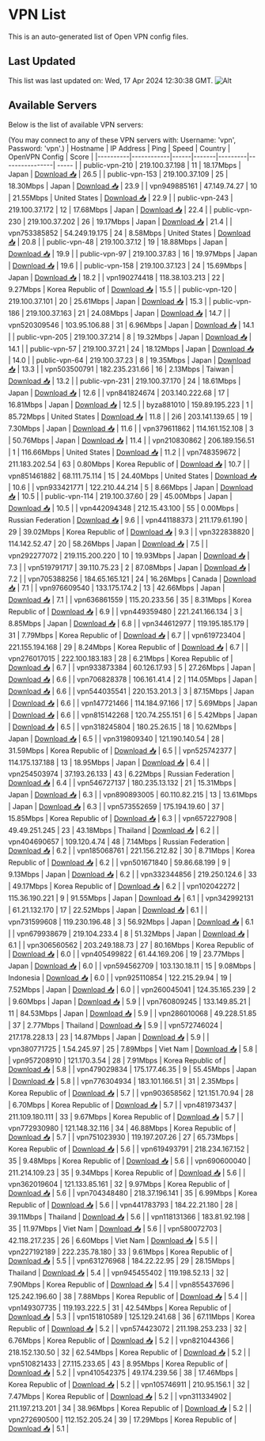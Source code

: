 # VPN List

This is an auto-generated list of Open VPN config files.

## Last Updated

This list was last updated on: Wed, 17 Apr 2024 12:30:38 GMT.
![Alt](https://repobeats.axiom.co/api/embed/186b98318ef1479477931607c1ad7d823f12451f.svg "Repobeats analytics image")

## Available Servers

Below is the list of available VPN servers:

(You may connect to any of these VPN servers with: Username: 'vpn', Password: 'vpn'.)
| Hostname | IP Address | Ping | Speed | Country | OpenVPN Config | Score |
|----------|------------|------|-------|---------|----------------| ----- |
| public-vpn-210 | 219.100.37.198 | 11 | 18.17Mbps | Japan | [Download 📥](./configs/server_0_JP.ovpn) | 26.5 |
| public-vpn-153 | 219.100.37.109 | 25 | 18.30Mbps | Japan | [Download 📥](./configs/server_1_JP.ovpn) | 23.9 |
| vpn949885161 | 47.149.74.27 | 10 | 21.55Mbps | United States | [Download 📥](./configs/server_2_US.ovpn) | 22.9 |
| public-vpn-243 | 219.100.37.172 | 12 | 17.68Mbps | Japan | [Download 📥](./configs/server_3_JP.ovpn) | 22.4 |
| public-vpn-230 | 219.100.37.202 | 26 | 19.17Mbps | Japan | [Download 📥](./configs/server_4_JP.ovpn) | 21.4 |
| vpn753385852 | 54.249.19.175 | 24 | 8.58Mbps | United States | [Download 📥](./configs/server_5_US.ovpn) | 20.8 |
| public-vpn-48 | 219.100.37.12 | 19 | 18.88Mbps | Japan | [Download 📥](./configs/server_6_JP.ovpn) | 19.9 |
| public-vpn-97 | 219.100.37.83 | 16 | 19.97Mbps | Japan | [Download 📥](./configs/server_7_JP.ovpn) | 19.6 |
| public-vpn-158 | 219.100.37.123 | 24 | 15.69Mbps | Japan | [Download 📥](./configs/server_8_JP.ovpn) | 18.2 |
| vpn190274418 | 118.38.103.213 | 22 | 9.27Mbps | Korea Republic of | [Download 📥](./configs/server_9_KR.ovpn) | 15.5 |
| public-vpn-120 | 219.100.37.101 | 20 | 25.61Mbps | Japan | [Download 📥](./configs/server_10_JP.ovpn) | 15.3 |
| public-vpn-186 | 219.100.37.163 | 21 | 24.08Mbps | Japan | [Download 📥](./configs/server_11_JP.ovpn) | 14.7 |
| vpn520309546 | 103.95.106.88 | 31 | 6.96Mbps | Japan | [Download 📥](./configs/server_12_JP.ovpn) | 14.1 |
| public-vpn-205 | 219.100.37.214 | 8 | 19.32Mbps | Japan | [Download 📥](./configs/server_13_JP.ovpn) | 14.1 |
| public-vpn-57 | 219.100.37.21 | 24 | 18.12Mbps | Japan | [Download 📥](./configs/server_14_JP.ovpn) | 14.0 |
| public-vpn-64 | 219.100.37.23 | 8 | 19.35Mbps | Japan | [Download 📥](./configs/server_15_JP.ovpn) | 13.3 |
| vpn503500791 | 182.235.231.66 | 16 | 2.13Mbps | Taiwan | [Download 📥](./configs/server_16_TW.ovpn) | 13.2 |
| public-vpn-231 | 219.100.37.170 | 24 | 18.61Mbps | Japan | [Download 📥](./configs/server_17_JP.ovpn) | 12.6 |
| vpn841824674 | 203.140.222.68 | 17 | 16.81Mbps | Japan | [Download 📥](./configs/server_18_JP.ovpn) | 12.5 |
| byza881010 | 159.89.195.223 | 1 | 85.72Mbps | United States | [Download 📥](./configs/server_19_US.ovpn) | 11.8 |
| 2i6 | 203.141.139.65 | 19 | 7.30Mbps | Japan | [Download 📥](./configs/server_20_JP.ovpn) | 11.6 |
| vpn379611862 | 114.161.152.108 | 3 | 50.76Mbps | Japan | [Download 📥](./configs/server_21_JP.ovpn) | 11.4 |
| vpn210830862 | 206.189.156.51 | 1 | 116.66Mbps | United States | [Download 📥](./configs/server_22_US.ovpn) | 11.2 |
| vpn748359672 | 211.183.202.54 | 63 | 0.80Mbps | Korea Republic of | [Download 📥](./configs/server_23_KR.ovpn) | 10.7 |
| vpn851461882 | 68.111.75.114 | 15 | 24.40Mbps | United States | [Download 📥](./configs/server_24_US.ovpn) | 10.6 |
| vpn933421771 | 122.210.44.214 | 5 | 8.66Mbps | Japan | [Download 📥](./configs/server_25_JP.ovpn) | 10.5 |
| public-vpn-114 | 219.100.37.60 | 29 | 45.00Mbps | Japan | [Download 📥](./configs/server_26_JP.ovpn) | 10.5 |
| vpn442094348 | 212.15.43.100 | 55 | 0.00Mbps | Russian Federation | [Download 📥](./configs/server_27_RU.ovpn) | 9.6 |
| vpn441188373 | 211.179.61.190 | 29 | 39.02Mbps | Korea Republic of | [Download 📥](./configs/server_28_KR.ovpn) | 9.3 |
| vpn322838820 | 114.142.52.47 | 20 | 58.26Mbps | Japan | [Download 📥](./configs/server_29_JP.ovpn) | 7.5 |
| vpn292277072 | 219.115.200.220 | 10 | 19.93Mbps | Japan | [Download 📥](./configs/server_30_JP.ovpn) | 7.3 |
| vpn519791717 | 39.110.75.23 | 2 | 87.08Mbps | Japan | [Download 📥](./configs/server_31_JP.ovpn) | 7.2 |
| vpn705388256 | 184.65.165.121 | 24 | 16.26Mbps | Canada | [Download 📥](./configs/server_32_CA.ovpn) | 7.1 |
| vpn976609540 | 133.175.174.2 | 13 | 42.66Mbps | Japan | [Download 📥](./configs/server_33_JP.ovpn) | 7.1 |
| vpn636861559 | 115.20.233.56 | 35 | 8.31Mbps | Korea Republic of | [Download 📥](./configs/server_34_KR.ovpn) | 6.9 |
| vpn449359480 | 221.241.166.134 | 3 | 8.85Mbps | Japan | [Download 📥](./configs/server_35_JP.ovpn) | 6.8 |
| vpn344612977 | 119.195.185.179 | 31 | 7.79Mbps | Korea Republic of | [Download 📥](./configs/server_36_KR.ovpn) | 6.7 |
| vpn619723404 | 221.155.194.168 | 29 | 8.24Mbps | Korea Republic of | [Download 📥](./configs/server_37_KR.ovpn) | 6.7 |
| vpn276017015 | 222.100.183.183 | 28 | 6.21Mbps | Korea Republic of | [Download 📥](./configs/server_38_KR.ovpn) | 6.7 |
| vpn933873384 | 60.126.17.93 | 5 | 27.26Mbps | Japan | [Download 📥](./configs/server_39_JP.ovpn) | 6.6 |
| vpn706828378 | 106.161.41.4 | 2 | 114.05Mbps | Japan | [Download 📥](./configs/server_40_JP.ovpn) | 6.6 |
| vpn544035541 | 220.153.201.3 | 3 | 87.15Mbps | Japan | [Download 📥](./configs/server_41_JP.ovpn) | 6.6 |
| vpn147721466 | 114.184.97.166 | 17 | 5.69Mbps | Japan | [Download 📥](./configs/server_42_JP.ovpn) | 6.6 |
| vpn815142268 | 120.74.255.151 | 6 | 5.42Mbps | Japan | [Download 📥](./configs/server_43_JP.ovpn) | 6.5 |
| vpn318245804 | 180.25.26.15 | 18 | 10.62Mbps | Japan | [Download 📥](./configs/server_44_JP.ovpn) | 6.5 |
| vpn319809340 | 121.190.140.54 | 28 | 31.59Mbps | Korea Republic of | [Download 📥](./configs/server_45_KR.ovpn) | 6.5 |
| vpn525742377 | 114.175.137.188 | 13 | 18.95Mbps | Japan | [Download 📥](./configs/server_46_JP.ovpn) | 6.4 |
| vpn254503974 | 37.193.26.133 | 43 | 6.22Mbps | Russian Federation | [Download 📥](./configs/server_47_RU.ovpn) | 6.4 |
| vpn546727137 | 180.235.13.132 | 21 | 15.31Mbps | Japan | [Download 📥](./configs/server_48_JP.ovpn) | 6.3 |
| vpn890893005 | 60.110.82.215 | 13 | 13.61Mbps | Japan | [Download 📥](./configs/server_49_JP.ovpn) | 6.3 |
| vpn573552659 | 175.194.19.60 | 37 | 15.85Mbps | Korea Republic of | [Download 📥](./configs/server_50_KR.ovpn) | 6.3 |
| vpn657227908 | 49.49.251.245 | 23 | 43.18Mbps | Thailand | [Download 📥](./configs/server_51_TH.ovpn) | 6.2 |
| vpn404690657 | 109.120.4.74 | 48 | 7.14Mbps | Russian Federation | [Download 📥](./configs/server_52_RU.ovpn) | 6.2 |
| vpn185068761 | 221.156.212.82 | 30 | 8.71Mbps | Korea Republic of | [Download 📥](./configs/server_53_KR.ovpn) | 6.2 |
| vpn501671840 | 59.86.68.199 | 9 | 9.13Mbps | Japan | [Download 📥](./configs/server_54_JP.ovpn) | 6.2 |
| vpn332344856 | 219.250.124.6 | 33 | 49.17Mbps | Korea Republic of | [Download 📥](./configs/server_55_KR.ovpn) | 6.2 |
| vpn102042272 | 115.36.190.221 | 9 | 91.55Mbps | Japan | [Download 📥](./configs/server_56_JP.ovpn) | 6.1 |
| vpn342992131 | 61.21.132.170 | 17 | 22.52Mbps | Japan | [Download 📥](./configs/server_57_JP.ovpn) | 6.1 |
| vpn731599608 | 119.230.196.48 | 3 | 56.92Mbps | Japan | [Download 📥](./configs/server_58_JP.ovpn) | 6.1 |
| vpn679938679 | 219.104.233.4 | 8 | 51.32Mbps | Japan | [Download 📥](./configs/server_59_JP.ovpn) | 6.1 |
| vpn306560562 | 203.249.188.73 | 27 | 80.16Mbps | Korea Republic of | [Download 📥](./configs/server_60_KR.ovpn) | 6.0 |
| vpn405499822 | 61.44.169.206 | 19 | 23.77Mbps | Japan | [Download 📥](./configs/server_61_JP.ovpn) | 6.0 |
| vpn594562709 | 103.130.18.11 | 15 | 9.08Mbps | Indonesia | [Download 📥](./configs/server_62_ID.ovpn) | 6.0 |
| vpn925110854 | 122.215.29.94 | 19 | 7.52Mbps | Japan | [Download 📥](./configs/server_63_JP.ovpn) | 6.0 |
| vpn260045041 | 124.35.165.239 | 2 | 9.60Mbps | Japan | [Download 📥](./configs/server_64_JP.ovpn) | 5.9 |
| vpn760809245 | 133.149.85.21 | 11 | 84.53Mbps | Japan | [Download 📥](./configs/server_65_JP.ovpn) | 5.9 |
| vpn286010068 | 49.228.51.85 | 37 | 2.77Mbps | Thailand | [Download 📥](./configs/server_66_TH.ovpn) | 5.9 |
| vpn572746024 | 217.178.228.13 | 23 | 14.87Mbps | Japan | [Download 📥](./configs/server_67_JP.ovpn) | 5.9 |
| vpn380771725 | 1.54.245.97 | 25 | 7.89Mbps | Viet Nam | [Download 📥](./configs/server_68_VN.ovpn) | 5.8 |
| vpn957208910 | 121.170.3.54 | 28 | 7.91Mbps | Korea Republic of | [Download 📥](./configs/server_69_KR.ovpn) | 5.8 |
| vpn479029834 | 175.177.46.35 | 9 | 55.45Mbps | Japan | [Download 📥](./configs/server_70_JP.ovpn) | 5.8 |
| vpn776304934 | 183.101.166.51 | 31 | 2.35Mbps | Korea Republic of | [Download 📥](./configs/server_71_KR.ovpn) | 5.7 |
| vpn903658562 | 121.151.70.94 | 28 | 6.70Mbps | Korea Republic of | [Download 📥](./configs/server_72_KR.ovpn) | 5.7 |
| vpn481973437 | 211.109.180.111 | 33 | 9.67Mbps | Korea Republic of | [Download 📥](./configs/server_73_KR.ovpn) | 5.7 |
| vpn772930980 | 121.148.32.116 | 34 | 46.88Mbps | Korea Republic of | [Download 📥](./configs/server_74_KR.ovpn) | 5.7 |
| vpn751023930 | 119.197.207.26 | 27 | 65.73Mbps | Korea Republic of | [Download 📥](./configs/server_75_KR.ovpn) | 5.6 |
| vpn619493791 | 218.234.167.152 | 35 | 9.48Mbps | Korea Republic of | [Download 📥](./configs/server_76_KR.ovpn) | 5.6 |
| vpn690600040 | 211.214.109.23 | 35 | 9.34Mbps | Korea Republic of | [Download 📥](./configs/server_77_KR.ovpn) | 5.6 |
| vpn362019604 | 121.133.85.161 | 32 | 9.97Mbps | Korea Republic of | [Download 📥](./configs/server_78_KR.ovpn) | 5.6 |
| vpn704348480 | 218.37.196.141 | 35 | 6.99Mbps | Korea Republic of | [Download 📥](./configs/server_79_KR.ovpn) | 5.6 |
| vpn441783793 | 184.22.21.180 | 28 | 39.11Mbps | Thailand | [Download 📥](./configs/server_80_TH.ovpn) | 5.6 |
| vpn118131366 | 183.81.92.198 | 35 | 11.97Mbps | Viet Nam | [Download 📥](./configs/server_81_VN.ovpn) | 5.6 |
| vpn580072703 | 42.118.217.235 | 26 | 6.60Mbps | Viet Nam | [Download 📥](./configs/server_82_VN.ovpn) | 5.5 |
| vpn227192189 | 222.235.78.180 | 33 | 9.61Mbps | Korea Republic of | [Download 📥](./configs/server_83_KR.ovpn) | 5.5 |
| vpn631276968 | 184.22.22.95 | 29 | 28.15Mbps | Thailand | [Download 📥](./configs/server_84_TH.ovpn) | 5.4 |
| vpn945455402 | 119.198.52.13 | 32 | 7.90Mbps | Korea Republic of | [Download 📥](./configs/server_85_KR.ovpn) | 5.4 |
| vpn855437696 | 125.242.196.60 | 38 | 7.88Mbps | Korea Republic of | [Download 📥](./configs/server_86_KR.ovpn) | 5.4 |
| vpn149307735 | 119.193.222.5 | 31 | 42.54Mbps | Korea Republic of | [Download 📥](./configs/server_87_KR.ovpn) | 5.3 |
| vpn151810589 | 125.129.241.68 | 36 | 67.11Mbps | Korea Republic of | [Download 📥](./configs/server_88_KR.ovpn) | 5.2 |
| vpn574423072 | 211.198.253.233 | 32 | 6.76Mbps | Korea Republic of | [Download 📥](./configs/server_89_KR.ovpn) | 5.2 |
| vpn821044366 | 218.152.130.50 | 32 | 62.54Mbps | Korea Republic of | [Download 📥](./configs/server_90_KR.ovpn) | 5.2 |
| vpn510821433 | 27.115.233.65 | 43 | 8.95Mbps | Korea Republic of | [Download 📥](./configs/server_91_KR.ovpn) | 5.2 |
| vpn410542375 | 49.174.239.56 | 38 | 17.46Mbps | Korea Republic of | [Download 📥](./configs/server_92_KR.ovpn) | 5.2 |
| vpn105746911 | 210.95.156.1 | 32 | 7.47Mbps | Korea Republic of | [Download 📥](./configs/server_93_KR.ovpn) | 5.2 |
| vpn311334902 | 211.197.213.201 | 34 | 38.96Mbps | Korea Republic of | [Download 📥](./configs/server_94_KR.ovpn) | 5.2 |
| vpn272690500 | 112.152.205.24 | 39 | 17.29Mbps | Korea Republic of | [Download 📥](./configs/server_95_KR.ovpn) | 5.1 |
